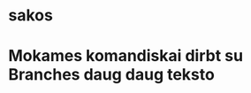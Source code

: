 sakos
=====

Mokames komandiskai dirbt su Branches
daug daug teksto 
========================================
